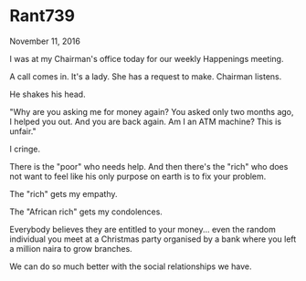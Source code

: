 # Rant739


November 11, 2016

I was at my Chairman's office today for our weekly Happenings meeting. 

A call comes in. It's a lady. She has a request to make. Chairman listens.

He shakes his head. 

"Why are you asking me for money again? You asked only two months ago, I helped you out. And you are back again. Am I an ATM machine? This is unfair."

I cringe.

There is the "poor" who needs help. And then there's the "rich" who does not want to feel like his only purpose on earth is to fix your problem. 

The "rich" gets my empathy. 

The "African rich" gets my condolences.

Everybody believes they are entitled to your money... even the random individual you meet at a Christmas party organised by a bank where you left a million naira to grow branches.

We can do so much better with the social relationships we have.